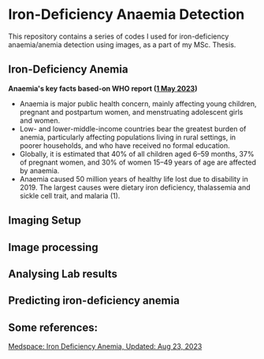 # Iron-Deficiency Anaemia Detection
This repository contains a series of codes I used for iron-deficiency anaemia/anemia detection using images, as a part of my MSc. Thesis.

## Iron-Deficiency Anemia

**Anaemia's key facts based-on WHO report (<a href="ttps://www.who.int/news-room/fact-sheets/detail/anaemia)">1 May 2023</a>)**

* Anaemia is major public health concern, mainly affecting young children, pregnant and postpartum women, and menstruating adolescent girls and women.
* Low- and lower-middle-income countries bear the greatest burden of anemia, particularly affecting populations living in rural settings, in poorer households, and who have received no formal education.
* Globally, it is estimated that 40% of all children aged 6–59 months, 37% of pregnant women, and 30% of women 15–49 years of age are affected by anaemia.
* Anaemia caused 50 million years of healthy life lost due to disability in 2019. The largest causes were dietary iron deficiency, thalassemia and sickle cell trait, and malaria (1).

## Imaging Setup

## Image processing


## Analysing Lab results


## Predicting iron-deficiency anemia




## Some references:
<a href="https://emedicine.medscape.com/article/202333-overview"> Medspace: Iron Deficiency Anemia, Updated: Aug 23, 2023 </a>   
